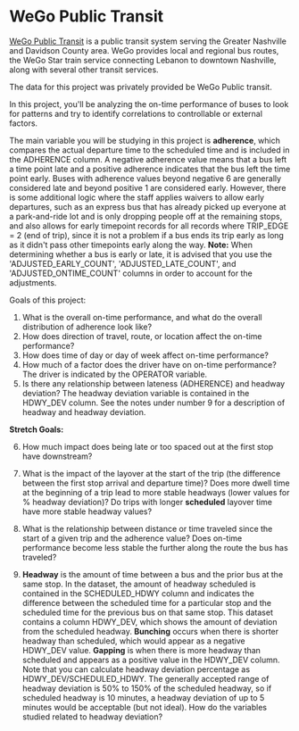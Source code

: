 # WeGo Public Transit
[WeGo Public Transit](https://www.wegotransit.com/) is a public transit system serving the Greater Nashville and Davidson County area. WeGo provides local and regional bus routes, the WeGo Star train service connecting Lebanon to downtown Nashville, along with several other transit services.

The data for this project was privately provided be WeGo Public transit.

In this project, you'll be analyzing the on-time performance of buses to look for patterns and try to identify correlations to controllable or external factors. 

The main variable you will be studying in this project is **adherence**, which compares the actual departure time to the scheduled time and is included in the ADHERENCE column. A negative adherence value means that a bus left a time point late and a positive adherence indicates that the bus left the time point early. Buses with adherence values beyond negative 6 are generally considered late and beyond positive 1 are considered early. However, there is some additional logic where the staff applies waivers to allow early departures, such as an express bus that has already picked up everyone at a park-and-ride lot and is only dropping people off at the remaining stops, and also allows for early timepoint records for all records where TRIP_EDGE = 2 (end of trip), since it is not a problem if a bus ends its trip early as long as it didn't pass other timepoints early along the way. **Note:** When determining whether a bus is early or late, it is advised that you use the 'ADJUSTED_EARLY_COUNT', 'ADJUSTED_LATE_COUNT', and 'ADJUSTED_ONTIME_COUNT' columns in order to account for the adjustments.

Goals of this project:
1. What is the overall on-time performance, and what do the overall distribution of adherence look like? 
2. How does direction of travel, route, or location affect the on-time performance?
3. How does time of day or day of week affect on-time performance?
4. How much of a factor does the driver have on on-time performance? The driver is indicated by the OPERATOR variable.
5. Is there any relationship between lateness (ADHERENCE) and headway deviation? The headway deviation variable is contained in the HDWY_DEV column. See the notes under number 9 for a description of headway and headway deviation.

**Stretch Goals:**  

6. How much impact does being late or too spaced out at the first stop have downstream?  
7. What is the impact of the layover at the start of the trip (the difference between the first stop arrival and departure time)? Does more dwell time at the beginning of a trip lead to more stable headways (lower values for % headway deviation)? Do trips with longer **scheduled** layover time have more stable headway values?  
8. What is the relationship between distance or time traveled since the start of a given trip and the adherence value? Does on-time performance become less stable the further along the route the bus has traveled?

9. **Headway** is the amount of time between a bus and the prior bus at the same stop. In the dataset, the amount of headway scheduled is contained in the SCHEDULED_HDWY column and indicates the difference between the scheduled time for a particular stop and the scheduled time for the previous bus on that same stop.
This dataset contains a column HDWY_DEV, which shows the amount of deviation from the scheduled headway. **Bunching** occurs when there is shorter headway than scheduled, which would appear as a negative HDWY_DEV value. **Gapping** is when there is more headway than scheduled and appears as a positive value in the HDWY_DEV column. Note that you can calculate headway deviation percentage as HDWY_DEV/SCHEDULED_HDWY. The generally accepted range of headway deviation is 50% to 150% of the scheduled headway, so if scheduled headway is 10 minutes, a headway deviation of up to 5 minutes would be acceptable (but not ideal).
How do the variables studied related to headway deviation? 